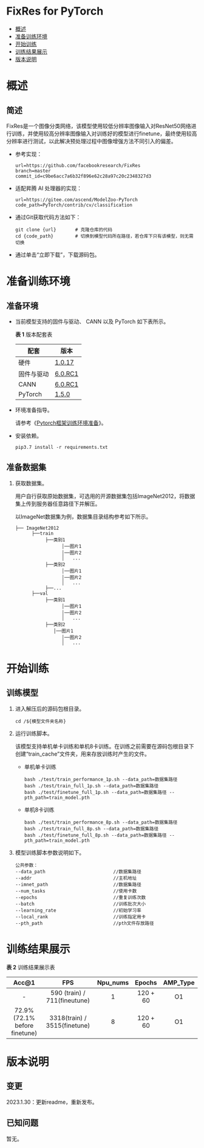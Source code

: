 # FixRes for PyTorch

-   [概述](#概述)
-   [准备训练环境](#准备训练环境)
-   [开始训练](#开始训练)
-   [训练结果展示](#训练结果展示)
-   [版本说明](#版本说明)

# 概述

## 简述

  FixRes是一个图像分类网络，该模型使用较低分辨率图像输入对ResNet50网络进行训练，并使用较高分辨率图像输入对训练好的模型进行finetune，最终使用较高分辨率进行测试，以此解决预处理过程中图像增强方法不同引入的偏差。
- 参考实现：
    ```
    url=https://github.com/facebookresearch/FixRes
    branch=master
    commit_id=c9be6acc7a6b32f896e62c28a97c20c2348327d3
    ```

- 适配昇腾 AI 处理器的实现：

    ```
    url=https://gitee.com/ascend/ModelZoo-PyTorch
    code_path=PyTorch/contrib/cv/classification
    ```

- 通过Git获取代码方法如下：

  ```
  git clone {url}       # 克隆仓库的代码
  cd {code_path}        # 切换到模型代码所在路径，若仓库下只有该模型，则无需切换
  ```

- 通过单击“立即下载”，下载源码包。

# 准备训练环境

## 准备环境

- 当前模型支持的固件与驱动、 CANN 以及 PyTorch 如下表所示。

  **表 1**  版本配套表

  | 配套       | 版本                                                         |
  | ---------- | ------------------------------------------------------------ |
  | 硬件       | [1.0.17](https://www.hiascend.com/hardware/firmware-drivers?tag=commercial) |
  | 固件与驱动 | [6.0.RC1](https://www.hiascend.com/hardware/firmware-drivers?tag=commercial) |
  | CANN       | [6.0.RC1](https://www.hiascend.com/software/cann/commercial?version=6.0.RC1) |
  | PyTorch    | [1.5.0](https://gitee.com/ascend/pytorch/tree/v1.5.0/)       |

- 环境准备指导。

  请参考《[Pytorch框架训练环境准备](https://www.hiascend.com/document/detail/zh/ModelZoo/pytorchframework/ptes)》。

- 安装依赖。

  ```
  pip3.7 install -r requirements.txt
  ```

## 准备数据集


1. 获取数据集。

   用户自行获取原始数据集，可选用的开源数据集包括ImageNet2012，将数据集上传到服务器任意路径下并解压。

   以ImageNet数据集为例，数据集目录结构参考如下所示。

   ```
   ├── ImageNet2012
         ├──train
              ├──类别1
                    │──图片1
                    │──图片2
                    │   ...       
              ├──类别2
                    │──图片1
                    │──图片2
                    │   ...   
              ├──...                     
         ├──val  
              ├──类别1
                    │──图片1
                    │──图片2
                    │   ...       
              ├──类别2
                 │──图片1
                    │──图片2
                    │   ...                
   ```


# 开始训练

## 训练模型

1. 进入解压后的源码包根目录。

   ```
   cd /${模型文件夹名称} 
   ```

2. 运行训练脚本。

   该模型支持单机单卡训练和单机8卡训练。在训练之前需要在源码包根目录下创建“train_cache”文件夹，用来存放训练时产生的文件。

   - 单机单卡训练
    
     ```
     bash ./test/train_performance_1p.sh --data_path=数据集路径 
     bash ./test/train_full_1p.sh --data_path=数据集路径
     bash ./test/finetune_full_1p.sh --data_path=数据集路径 --pth_path=train_model.pth    
     ```

   - 单机8卡训练

     ```
     bash ./test/train_performance_8p.sh --data_path=数据集路径     
     bash ./test/train_full_8p.sh --data_path=数据集路径
     bash ./test/finetune_full_8p.sh --data_path=数据集路径 --pth_path=train_model.pth 
     ```

3. 模型训练脚本参数说明如下。

    ```
    公共参数：
    --data_path                         //数据集路径
    --addr                              //主机地址
    --imnet_path                        //数据集路径
    --num_tasks                         //使用卡数 
    --epochs                            //重复训练次数
    --batch                             //训练批次大小
    --learning_rate                     //初始学习率
    --local_rank                        //训练指定用卡
    --pth_path                          //pth文件存放路径  
    ```

# 训练结果展示

**表 2**  训练结果展示表

| Acc@1    | FPS       | Npu_nums | Epochs   | AMP_Type |
| :------: | :------:  | :------: | :------: | :------: |
| -        | 590 (train) / 711(fineutune) | 1        | 120 + 60 | O1       |
| 72.9% (72.1% before finetune)    | 3318(train) / 3515(finetune) | 8        | 120 + 60 | O1       |

# 版本说明

## 变更

2023.1.30：更新readme，重新发布。


## 已知问题

暂无。